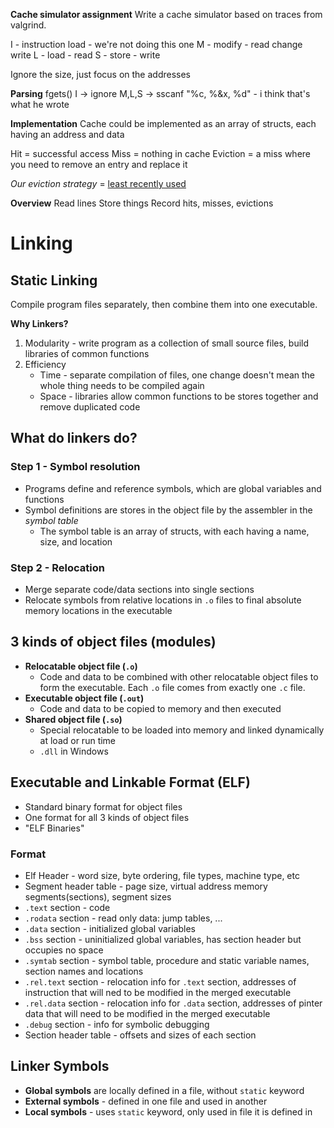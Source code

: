 **Cache simulator assignment**
Write a cache simulator based on traces from valgrind.

I - instruction load - we're not doing this one
M - modify - read change write
L - load - read
S - store - write

Ignore the size, just focus on the addresses

**Parsing**
fgets()
I -> ignore
M,L,S -> sscanf
"%c, %&x, %d" - i think that's what he wrote

**Implementation**
Cache could be implemented as an array of structs, each having an address and data

Hit = successful access
Miss = nothing in cache
Eviction = a miss where you need to remove an entry and replace it

*Our eviction strategy* = [least recently used](https://en.wikipedia.org/wiki/Cache_replacement_policies#Least_Recently_Used_.28LRU.29)

**Overview**
Read lines
Store things
Record hits, misses, evictions

# Linking

## Static Linking
Compile program files separately, then combine them into one executable.

**Why Linkers?**
1. Modularity - write program as a collection of small source files, build libraries of common functions
2. Efficiency
    * Time - separate compilation of files, one change doesn't mean the whole thing needs to be compiled again
    * Space - libraries allow common functions to be stores together and remove duplicated code

## What do linkers do?
### Step 1 - Symbol resolution
* Programs define and reference symbols, which are global variables and functions
* Symbol definitions are stores in the object file by the assembler in the *symbol table*
    * The symbol table is an array of structs, with each having a name, size, and location

### Step 2 - Relocation
* Merge separate code/data sections into single sections
* Relocate symbols from relative locations in `.o` files to final absolute memory locations in the executable

## 3 kinds of object files (modules)
* **Relocatable object file (`.o`)**
    * Code and data to be combined with other relocatable object files to form the executable. Each `.o` file comes from exactly one `.c` file.
* **Executable object file (`.out`)**
    * Code and data to be copied to memory and then executed
* **Shared object file (`.so`)**
    * Special relocatable to be loaded into memory and linked dynamically at load or run time
    * `.dll` in Windows

## Executable and Linkable Format (ELF)
* Standard binary format for object files
* One format for all 3 kinds of object files
* "ELF Binaries"

### Format
* Elf Header - word size, byte ordering, file types, machine type, etc
* Segment header table - page size, virtual address memory segments(sections), segment sizes
* `.text` section - code
* `.rodata` section - read only data: jump tables, ...
* `.data` section - initialized global variables
* `.bss` section - uninitialized global variables, has section header but occupies no space
* `.symtab` section - symbol table, procedure and static variable names, section names and locations
* `.rel.text` section - relocation info for `.text` section, addresses of instruction that will ned to be modified in the merged executable
* `.rel.data` section - relocation info for `.data` section, addresses of pinter data that will need to be modified in the merged executable
* `.debug` section - info for symbolic debugging
* Section header table - offsets and sizes of each section

## Linker Symbols
* **Global symbols** are locally defined in a file, without `static` keyword
* **External symbols** - defined in one file and used in another
* **Local symbols** - uses `static` keyword, only used in file it is defined in

